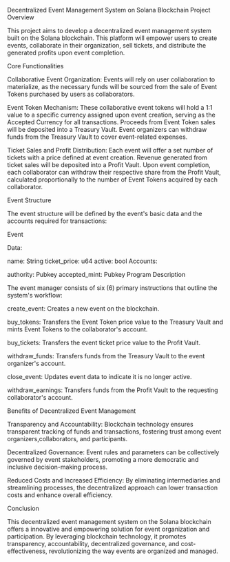 Decentralized Event Management System on Solana Blockchain
Project Overview

This project aims to develop a decentralized event management system built on the Solana blockchain. This platform will empower users to create events, collaborate in their organization, sell tickets, and distribute the generated profits upon event completion.

Core Functionalities

Collaborative Event Organization: Events will rely on user collaboration to materialize, as the necessary funds will be sourced from the sale of Event Tokens purchased by users as collaborators.

Event Token Mechanism: These collaborative event tokens will hold a 1:1 value to a specific currency assigned upon event creation, serving as the Accepted Currency for all transactions. Proceeds from Event Token sales will be deposited into a Treasury Vault. Event organizers can withdraw funds from the Treasury Vault to cover event-related expenses.

Ticket Sales and Profit Distribution: Each event will offer a set number of tickets with a price defined at event creation. Revenue generated from ticket sales will be deposited into a Profit Vault. Upon event completion, each collaborator can withdraw their respective share from the Profit Vault, calculated proportionally to the number of Event Tokens acquired by each collaborator.

Event Structure

The event structure will be defined by the event's basic data and the accounts required for transactions:

Event

Data:

name: String
ticket_price: u64
active: bool
Accounts:

authority: Pubkey
accepted_mint: Pubkey
Program Description

The event manager consists of six (6) primary instructions that outline the system's workflow:

create_event: Creates a new event on the blockchain.

buy_tokens: Transfers the Event Token price value to the Treasury Vault and mints Event Tokens to the collaborator's account.

buy_tickets: Transfers the event ticket price value to the Profit Vault.

withdraw_funds: Transfers funds from the Treasury Vault to the event organizer's account.

close_event: Updates event data to indicate it is no longer active.

withdraw_earnings: Transfers funds from the Profit Vault to the requesting collaborator's account.

Benefits of Decentralized Event Management

Transparency and Accountability: Blockchain technology ensures transparent tracking of funds and transactions, fostering trust among event organizers,collaborators, and participants.

Decentralized Governance: Event rules and parameters can be collectively governed by event stakeholders, promoting a more democratic and inclusive decision-making process.

Reduced Costs and Increased Efficiency: By eliminating intermediaries and streamlining processes, the decentralized approach can lower transaction costs and enhance overall efficiency.

Conclusion

This decentralized event management system on the Solana blockchain offers a innovative and empowering solution for event organization and participation. By leveraging blockchain technology, it promotes transparency, accountability, decentralized governance, and cost-effectiveness, revolutionizing the way events are organized and managed.
